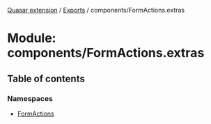 [Quasar extension](../index.md) / [Exports](../modules.md) / components/FormActions.extras

# Module: components/FormActions.extras

## Table of contents

### Namespaces

- [FormActions](components_FormActions_extras.FormActions.md)
